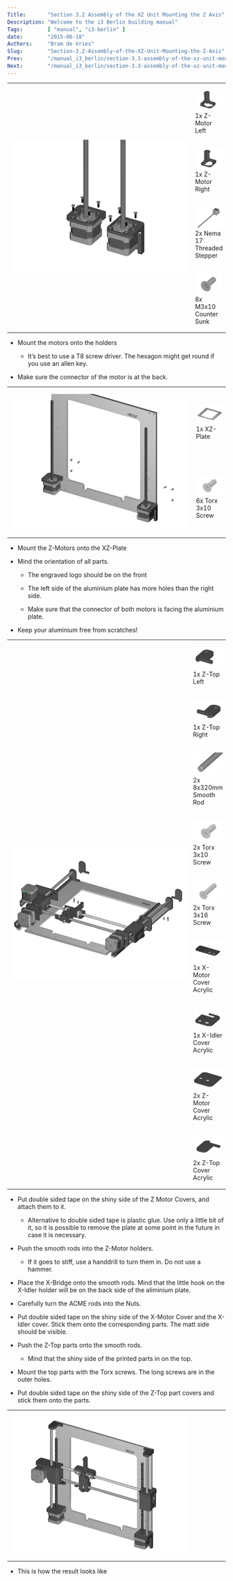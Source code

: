 ```yaml
---
Title:       "Section 3.2 Assembly of the XZ Unit Mounting the Z Axis"
Description: "Welcome to the i3 Berlin building manual"
Tags:        [ "manual", "i3-berlin" ]
date:        "2015-06-18"
Authors:     "Bram de Vries"
Slug:        "Section-3.2-Assembly-of-the-XZ-Unit-Mounting-the-Z-Axis"
Prev:        "/manual_i3_berlin/section-3.1-assembly-of-the-xz-unit-mounting-the-x-axis"
Next:        "/manual_i3_berlin/section-3.3-assembly-of-the-xz-unit-mounting-the-timing-belt"
---
```



<table>
<col width="85%" />
<col width="15%" />
<tbody>
<tr class="odd">
<td align="left" rowspan="100"><p><img src="/media/Section_3_0011.png" alt="/media/Section_3_0011.png" /></p></td>
<td align="left"><p><img src="/media/Section_1_0072.png" alt="/media/Section_1_0072.png" />1x Z-Motor Left</p></td>
</tr>
<tr class="even">
<td align="left"><p><img src="/media/Section_1_0073.png" alt="/media/Section_1_0073.png" />1x Z-Motor Right</p></td>
</tr>
<tr class="odd">
<td align="left"><p><img src="/media/Section_1_0101.png" alt="/media/Section_1_0101.png" />2x Nema 17 Threaded Stepper</p></td>
</tr>
<tr class="even">
<td align="left"><p><img src="/media/Section_1_0019.png" alt="/media/Section_1_0019.png" />8x M3x10 Counter Sunk</p></td>
</tr>
</tbody>
</table>

-   Mount the motors onto the holders

    -   It’s best to use a T8 screw driver. The hexagon might get round
        if you use an allen key.

-   Make sure the connector of the motor is at the back.

<table>
<col width="85%" />
<col width="15%" />
<tbody>
<tr class="odd">
<td align="left" rowspan="100"><p><img src="/media/Section_3_0012.png" alt="/media/Section_3_0012.png" /></p></td>
<td align="left"><p><img src="/media/Section_1_0010.png" alt="/media/Section_1_0010.png" />1x XZ-Plate</p></td>
</tr>
<tr class="even">
<td align="left"><p><img src="/media/Section_1_0034.png" alt="/media/Section_1_0034.png" />6x Torx 3x10 Screw</p></td>
</tr>
</tbody>
</table>

-   Mount the Z-Motors onto the XZ-Plate

-   Mind the orientation of all parts.

    -   The engraved logo should be on the front

    -   The left side of the aluminium plate has more holes than the
        right side.

    -   Make sure that the connector of both motors is facing the
        aluminium plate.

-   Keep your aluminium free from scratches!

<table>
<col width="85%" />
<col width="15%" />
<tbody>
<tr class="odd">
<td align="left" rowspan="100"><p><img src="/media/Section_3_0013.png" alt="/media/Section_3_0013.png" /></p></td>
<td align="left"><p><img src="/media/Section_1_0076.png" alt="/media/Section_1_0076.png" />1x Z-Top Left</p></td>
</tr>
<tr class="even">
<td align="left"><p><img src="/media/Section_1_0077.png" alt="/media/Section_1_0077.png" />1x Z-Top Right</p></td>
</tr>
<tr class="odd">
<td align="left"><p><img src="/media/Section_1_0080.png" alt="/media/Section_1_0080.png" />2x 8x320mm Smooth Rod</p></td>
</tr>
<tr class="even">
<td align="left"><p><img src="/media/Section_1_0034.png" alt="/media/Section_1_0034.png" />2x Torx 3x10 Screw</p></td>
</tr>
<tr class="odd">
<td align="left"><p><img src="/media/Section_1_0035.png" alt="/media/Section_1_0035.png" />2x Torx 3x16 Screw</p></td>
</tr>
<tr class="even">
<td align="left"><p><img src="/media/Section_1_0110.png" alt="/media/Section_1_0110.png" />1x X-Motor Cover Acrylic</p></td>
</tr>
<tr class="odd">
<td align="left"><p><img src="/media/Section_1_0111.png" alt="/media/Section_1_0111.png" />1x X-Idler Cover Acrylic</p></td>
</tr>
<tr class="even">
<td align="left"><p><img src="/media/Section_1_0112.png" alt="/media/Section_1_0112.png" />2x Z-Motor Cover Acrylic</p></td>
</tr>
<tr class="odd">
<td align="left"><p><img src="/media/Section_1_0113.png" alt="/media/Section_1_0113.png" />2x Z-Top Cover Acrylic</p></td>
</tr>
</tbody>
</table>

-   Put double sided tape on the shiny side of the Z Motor Covers, and
    attach them to it.

    -   Alternative to double sided tape is plastic glue. Use only a
        little bit of it, so it is possible to remove the plate at some
        point in the future in case it is necessary.

-   Push the smooth rods into the Z-Motor holders.

    -   If it goes to stiff, use a handdrill to turn them in. Do not use
        a hammer.

-   Place the X-Bridge onto the smooth rods. Mind that the little hook
    on the X-Idler holder will be on the back side of the aliminium
    plate.

-   Carefully turn the ACME rods into the Nuts.

-   Put double sided tape on the shiny side of the X-Motor Cover and the
    X-Idler cover. Stick them onto the corresponding parts. The matt
    side should be visible.

-   Push the Z-Top parts onto the smooth rods.

    -   Mind that the shiny side of the printed parts in on the top.

-   Mount the top parts with the Torx screws. The long screws are in the
    outer holes.

-   Put double sided tape on the shiny side of the Z-Top part covers and
    stick them onto the parts.

<table>
<col width="85%" />
<col width="15%" />
<tbody>
<tr class="odd">
<td align="left" rowspan="100"><p><img src="/media/Section_3_0014.png" alt="/media/Section_3_0014.png" /></p></td>
<td align="left"></td>
</tr>
</tbody>
</table>

-   This is how the result looks like

